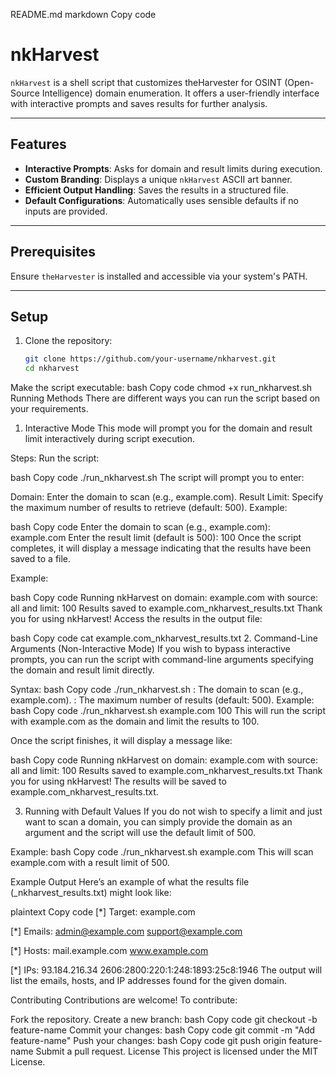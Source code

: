 README.md
markdown
Copy code
# nkHarvest

`nkHarvest` is a shell script that customizes theHarvester for OSINT (Open-Source Intelligence) domain enumeration. It offers a user-friendly interface with interactive prompts and saves results for further analysis.

---

## Features

- **Interactive Prompts**: Asks for domain and result limits during execution.
- **Custom Branding**: Displays a unique `nkHarvest` ASCII art banner.
- **Efficient Output Handling**: Saves the results in a structured file.
- **Default Configurations**: Automatically uses sensible defaults if no inputs are provided.

---

## Prerequisites

Ensure `theHarvester` is installed and accessible via your system's PATH.

---

## Setup

1. Clone the repository:
   ```bash
   git clone https://github.com/your-username/nkharvest.git
   cd nkharvest
Make the script executable:
bash
Copy code
chmod +x run_nkharvest.sh
Running Methods
There are different ways you can run the script based on your requirements.

1. Interactive Mode
This mode will prompt you for the domain and result limit interactively during script execution.

Steps:
Run the script:

bash
Copy code
./run_nkharvest.sh
The script will prompt you to enter:

Domain: Enter the domain to scan (e.g., example.com).
Result Limit: Specify the maximum number of results to retrieve (default: 500).
Example:

bash
Copy code
Enter the domain to scan (e.g., example.com): example.com
Enter the result limit (default is 500): 100
Once the script completes, it will display a message indicating that the results have been saved to a file.

Example:

bash
Copy code
Running nkHarvest on domain: example.com with source: all and limit: 100
Results saved to example.com_nkharvest_results.txt
Thank you for using nkHarvest!
Access the results in the output file:

bash
Copy code
cat example.com_nkharvest_results.txt
2. Command-Line Arguments (Non-Interactive Mode)
If you wish to bypass interactive prompts, you can run the script with command-line arguments specifying the domain and result limit directly.

Syntax:
bash
Copy code
./run_nkharvest.sh <domain> <limit>
<domain>: The domain to scan (e.g., example.com).
<limit>: The maximum number of results (default: 500).
Example:
bash
Copy code
./run_nkharvest.sh example.com 100
This will run the script with example.com as the domain and limit the results to 100.

Once the script finishes, it will display a message like:

bash
Copy code
Running nkHarvest on domain: example.com with source: all and limit: 100
Results saved to example.com_nkharvest_results.txt
Thank you for using nkHarvest!
The results will be saved to example.com_nkharvest_results.txt.

3. Running with Default Values
If you do not wish to specify a limit and just want to scan a domain, you can simply provide the domain as an argument and the script will use the default limit of 500.

Example:
bash
Copy code
./run_nkharvest.sh example.com
This will scan example.com with a result limit of 500.

Example Output
Here’s an example of what the results file (<domain>_nkharvest_results.txt) might look like:

plaintext
Copy code
[*] Target: example.com

[*] Emails:
    admin@example.com
    support@example.com

[*] Hosts:
    mail.example.com
    www.example.com

[*] IPs:
    93.184.216.34
    2606:2800:220:1:248:1893:25c8:1946
The output will list the emails, hosts, and IP addresses found for the given domain.

Contributing
Contributions are welcome! To contribute:

Fork the repository.
Create a new branch:
bash
Copy code
git checkout -b feature-name
Commit your changes:
bash
Copy code
git commit -m "Add feature-name"
Push your changes:
bash
Copy code
git push origin feature-name
Submit a pull request.
License
This project is licensed under the MIT License.
